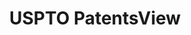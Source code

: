 ---
bigquery: https://console.cloud.google.com/bigquery?p=patents-public-data&d=patentsview&page=dataset
citation: Attribution should be given to PatentsView for use, distribution, or derivative
  works.
code: https://github.com/CSSIP-AIR/PatentsView-Code-Snippets/
contributors: USPTO
cost: None
description: 'PatentsView includes US patent data including raw data (summaries, applications,
  pregrant applications), disambugations of inventors and assignees, and inventor
  gender estimates.  Also foreign priority data, # of figures and sheets, and government
  interest statements.'
documentation: https://patentsview.org/query/builder-faqs
last_edit: Mon, 04 Apr 2022 19:02:57 GMT
location: https://patentsview.org/
maintained_by: USPTO
record_creation_timestamp: 12/2/2020 17:20:46
schema_fields: '[''male_flag'', ''disamb_inventor_id_20171226'', ''abstract'', ''sector_title'',
  ''designation'', ''_102_date'', ''sequence'', ''subclass'', ''assignee_id'', ''disamb_assignee_id_20200929'',
  ''disclaimer_date'', ''country_transformed'', ''county'', ''fname'', ''series_code'',
  ''id'', ''classification_level'', ''disamb_inventor_id_20170307'', ''length'', ''group_id'',
  ''state_fips'', ''filename'', ''rel_id'', ''disamb_inventor_id_20191231'', ''relkind'',
  ''citation_id'', ''num_claims'', ''disamb_inventor_id_20200331'', ''disamb_inventor_id_20191008'',
  ''num_sheets'', ''organization'', ''latlong'', ''mainclass_id'', ''term_disclaimer'',
  ''doctype'', ''field_id'', ''subgroup_id'', ''f371_date'', ''exemplary'', ''name_last'',
  ''reldocno'', ''disamb_assignee_id_20190820'', ''subcategory_id'', ''disamb_assignee_id_20190312'',
  ''rawlocation_id'', ''ipc_class'', ''county_fips'', ''lname'', ''classification_value'',
  ''number'', ''deceased'', ''country'', ''classification_data_source'', ''disamb_inventor_id_20190820'',
  ''term_grant'', ''field_title'', ''symbol_position'', ''variety'', ''location_id'',
  ''lawyer_id'', ''num_figures'', ''classification_status'', ''longitude'', ''dependent'',
  ''state'', ''doc_type'', ''category'', ''level_two'', ''application_id'', ''ipc_version_indicator'',
  ''subsection_id'', ''status'', ''gi_statement'', ''term_extension'', ''f102_date'',
  ''disamb_assignee_id_20191231'', ''disamb_inventor_id_20171003'', ''latitude'',
  ''disamb_inventor_id_20190312'', ''disamb_assignee_id_20200331'', ''date'', ''rawassignee_id'',
  ''disamb_assignee_id_20200630'', ''_371_date'', ''male'', ''patent_id'', ''subclass_id'',
  ''kind'', ''applicant_type'', ''latin_name'', ''disamb_assignee_id_20191008'', ''disamb_inventor_id_20180528'',
  ''organization_id'', ''section_id'', ''disamb_inventor_id_20170808'', ''withdrawn'',
  ''disamb_assignee_id_20181127'', ''subgroup'', ''disamb_inventor_id_20201229'',
  ''disamb_inventor_id_20200929'', ''lapse_of_patent'', ''name'', ''text'', ''type'',
  ''name_first'', ''city'', ''inventor_id'', ''role'', ''level_one'', ''rawinventor_id'',
  ''rule_47'', ''category_id'', ''section'', ''level_three'', ''action_date'', ''contract_award_number'',
  ''disamb_inventor_id_20200630'', ''num'', ''disamb_inventor_id_20181127'', ''attribution_status'',
  ''uuid'', ''title'', ''group'', ''main_group'', ''publication_number'']'
shortname: patentsview
tags:
- disambiguation
- United States
- gender
terms_of_use: Creative Commons Attribution 4.0 International License.
timeframe: 1963-1999
title: USPTO PatentsView
uuid: cf1780b1-e265-4e49-8d1d-83b9cfe0fd9a
---